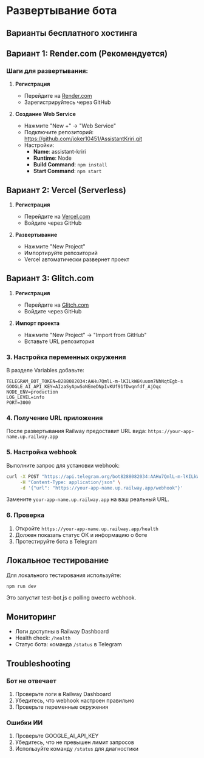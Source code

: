 # Развертывание бота

## Варианты бесплатного хостинга

## Вариант 1: Render.com (Рекомендуется)

### Шаги для развертывания:

1. **Регистрация**
   - Перейдите на [Render.com](https://render.com)
   - Зарегистрируйтесь через GitHub

2. **Создание Web Service**
   - Нажмите "New +" → "Web Service"
   - Подключите репозиторий: https://github.com/joker10451/AssistantKriri.git
   - Настройки:
     - **Name**: assistant-kriri
     - **Runtime**: Node
     - **Build Command**: `npm install`
     - **Start Command**: `npm start`

## Вариант 2: Vercel (Serverless)

1. **Регистрация**
   - Перейдите на [Vercel.com](https://vercel.com)
   - Войдите через GitHub

2. **Развертывание**
   - Нажмите "New Project"
   - Импортируйте репозиторий
   - Vercel автоматически развернет проект

## Вариант 3: Glitch.com

1. **Регистрация**
   - Перейдите на [Glitch.com](https://glitch.com)
   - Войдите через GitHub

2. **Импорт проекта**
   - Нажмите "New Project" → "Import from GitHub"
   - Вставьте URL репозитория

### 3. Настройка переменных окружения
В разделе Variables добавьте:

```
TELEGRAM_BOT_TOKEN=8288082034:AAHu7QmlL-m-lKILkW6Kuuom7NhNqtEgb-s
GOOGLE_AI_API_KEY=AIzaSyApwSoNEmeDNpIvKUf91fDwqnfdf_AjOqc
NODE_ENV=production
LOG_LEVEL=info
PORT=3000
```

### 4. Получение URL приложения
После развертывания Railway предоставит URL вида:
`https://your-app-name.up.railway.app`

### 5. Настройка webhook
Выполните запрос для установки webhook:

```bash
curl -X POST "https://api.telegram.org/bot8288082034:AAHu7QmlL-m-lKILkW6Kuuom7NhNqtEgb-s/setWebhook" \
     -H "Content-Type: application/json" \
     -d '{"url": "https://your-app-name.up.railway.app/webhook"}'
```

Замените `your-app-name.up.railway.app` на ваш реальный URL.

### 6. Проверка
1. Откройте `https://your-app-name.up.railway.app/health`
2. Должен показать статус OK и информацию о боте
3. Протестируйте бота в Telegram

## Локальное тестирование

Для локального тестирования используйте:
```bash
npm run dev
```

Это запустит test-bot.js с polling вместо webhook.

## Мониторинг

- Логи доступны в Railway Dashboard
- Health check: `/health`
- Статус бота: команда `/status` в Telegram

## Troubleshooting

### Бот не отвечает
1. Проверьте логи в Railway Dashboard
2. Убедитесь, что webhook настроен правильно
3. Проверьте переменные окружения

### Ошибки ИИ
1. Проверьте GOOGLE_AI_API_KEY
2. Убедитесь, что не превышен лимит запросов
3. Используйте команду `/status` для диагностики